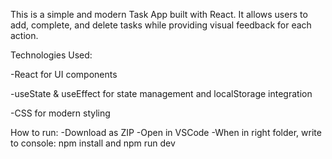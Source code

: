 This is a simple and modern Task App built with React. It allows users to add, complete, and delete tasks while providing visual feedback for each action.

Technologies Used:

  -React for UI components

  -useState & useEffect for state management and localStorage integration

  -CSS for modern styling

How to run:
  -Download as ZIP
  -Open in VSCode
  -When in right folder, write to console: npm install and npm run dev
